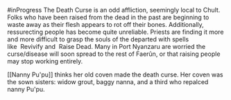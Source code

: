 #inProgress 
The Death Curse is an odd affliction, seemingly local to Chult. Folks who have been raised from the dead in the past are beginning to waste away as their flesh appears to rot off their bones. Additionally, ressurecting people has become quite unreliable. Priests are finding it more and more difficult to grasp the souls of the departed with spells like  Revivify and  Raise Dead. Many in Port Nyanzaru are worried the curse/disease will soon spread to the rest of Faerûn, or that raising people may stop working entirely.

[[Nanny Pu'pu]] thinks her old coven made the death curse. Her coven was the sown sisters: widow grout, baggy nanna, and a third who repalced nanny Pu'pu.